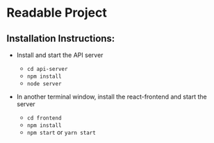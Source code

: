 # Readable Project

## Installation Instructions:

* Install and start the API server
    - `cd api-server`
    - `npm install`
    - `node server`

* In another terminal window, install the react-frontend and start the server
    - `cd frontend`
    - `npm install`
    - `npm start` or `yarn start`


